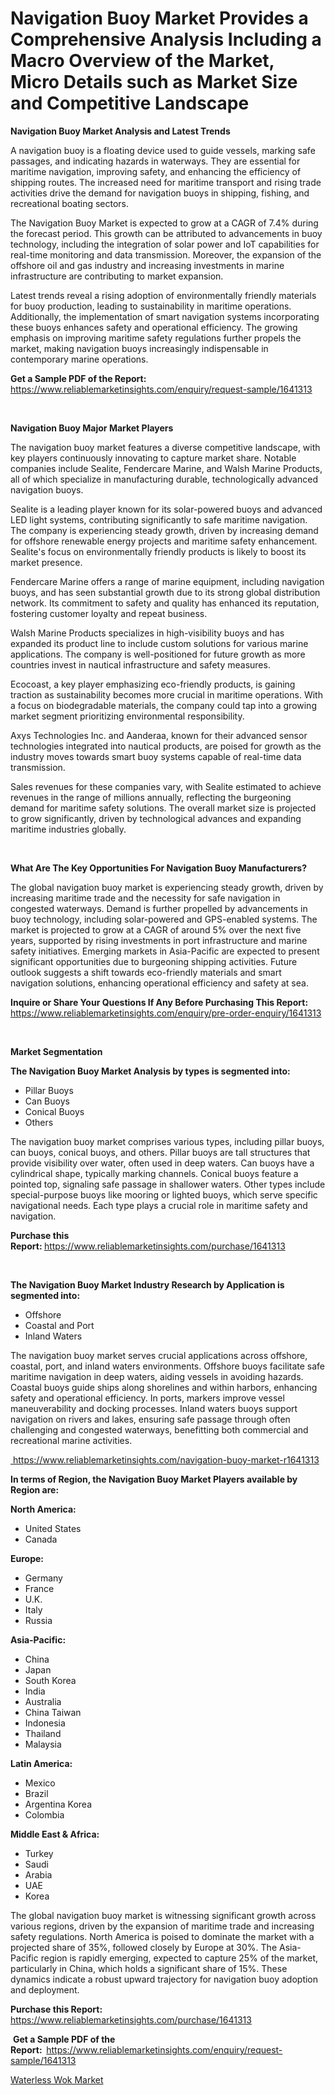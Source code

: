 <p><h1>Navigation Buoy Market Provides a Comprehensive Analysis Including a Macro Overview of the Market, Micro Details such as Market Size and Competitive Landscape</h1></p><p><strong>Navigation Buoy Market Analysis and Latest Trends</strong></p>
<p><p>A navigation buoy is a floating device used to guide vessels, marking safe passages, and indicating hazards in waterways. They are essential for maritime navigation, improving safety, and enhancing the efficiency of shipping routes. The increased need for maritime transport and rising trade activities drive the demand for navigation buoys in shipping, fishing, and recreational boating sectors.</p><p>The Navigation Buoy Market is expected to grow at a CAGR of 7.4% during the forecast period. This growth can be attributed to advancements in buoy technology, including the integration of solar power and IoT capabilities for real-time monitoring and data transmission. Moreover, the expansion of the offshore oil and gas industry and increasing investments in marine infrastructure are contributing to market expansion. </p><p>Latest trends reveal a rising adoption of environmentally friendly materials for buoy production, leading to sustainability in maritime operations. Additionally, the implementation of smart navigation systems incorporating these buoys enhances safety and operational efficiency. The growing emphasis on improving maritime safety regulations further propels the market, making navigation buoys increasingly indispensable in contemporary marine operations.</p></p>
<p><strong>Get a Sample PDF of the Report:&nbsp;</strong> <a href="https://www.reliablemarketinsights.com/enquiry/request-sample/1641313?utm_campaign=2308&utm_medium=2&utm_source=Github&utm_content=ia&utm_term=22022025&utm_id=navigation-buoy">https://www.reliablemarketinsights.com/enquiry/request-sample/1641313</a></p>
<p>&nbsp;</p>
<p><strong>Navigation Buoy Major Market Players</strong></p>
<p><p>The navigation buoy market features a diverse competitive landscape, with key players continuously innovating to capture market share. Notable companies include Sealite, Fendercare Marine, and Walsh Marine Products, all of which specialize in manufacturing durable, technologically advanced navigation buoys.</p><p>Sealite is a leading player known for its solar-powered buoys and advanced LED light systems, contributing significantly to safe maritime navigation. The company is experiencing steady growth, driven by increasing demand for offshore renewable energy projects and maritime safety enhancement. Sealite's focus on environmentally friendly products is likely to boost its market presence.</p><p>Fendercare Marine offers a range of marine equipment, including navigation buoys, and has seen substantial growth due to its strong global distribution network. Its commitment to safety and quality has enhanced its reputation, fostering customer loyalty and repeat business.</p><p>Walsh Marine Products specializes in high-visibility buoys and has expanded its product line to include custom solutions for various marine applications. The company is well-positioned for future growth as more countries invest in nautical infrastructure and safety measures.</p><p>Ecocoast, a key player emphasizing eco-friendly products, is gaining traction as sustainability becomes more crucial in maritime operations. With a focus on biodegradable materials, the company could tap into a growing market segment prioritizing environmental responsibility.</p><p>Axys Technologies Inc. and Aanderaa, known for their advanced sensor technologies integrated into nautical products, are poised for growth as the industry moves towards smart buoy systems capable of real-time data transmission.</p><p>Sales revenues for these companies vary, with Sealite estimated to achieve revenues in the range of millions annually, reflecting the burgeoning demand for maritime safety solutions. The overall market size is projected to grow significantly, driven by technological advances and expanding maritime industries globally.</p></p>
<p>&nbsp;</p>
<p><strong>What Are The Key Opportunities For Navigation Buoy Manufacturers?</strong></p>
<p><p>The global navigation buoy market is experiencing steady growth, driven by increasing maritime trade and the necessity for safe navigation in congested waterways. Demand is further propelled by advancements in buoy technology, including solar-powered and GPS-enabled systems. The market is projected to grow at a CAGR of around 5% over the next five years, supported by rising investments in port infrastructure and marine safety initiatives. Emerging markets in Asia-Pacific are expected to present significant opportunities due to burgeoning shipping activities. Future outlook suggests a shift towards eco-friendly materials and smart navigation solutions, enhancing operational efficiency and safety at sea.</p></p>
<p><strong>Inquire or Share Your Questions If Any Before Purchasing This Report:</strong> <a href="https://www.reliablemarketinsights.com/enquiry/pre-order-enquiry/1641313?utm_campaign=2308&utm_medium=2&utm_source=Github&utm_content=ia&utm_term=22022025&utm_id=navigation-buoy">https://www.reliablemarketinsights.com/enquiry/pre-order-enquiry/1641313</a></p>
<p>&nbsp;</p>
<p><strong>Market Segmentation</strong></p>
<p><strong>The Navigation Buoy Market Analysis by types is segmented into:</strong></p>
<p><ul><li>Pillar Buoys</li><li>Can Buoys</li><li>Conical Buoys</li><li>Others</li></ul></p>
<p><p>The navigation buoy market comprises various types, including pillar buoys, can buoys, conical buoys, and others. Pillar buoys are tall structures that provide visibility over water, often used in deep waters. Can buoys have a cylindrical shape, typically marking channels. Conical buoys feature a pointed top, signaling safe passage in shallower waters. Other types include special-purpose buoys like mooring or lighted buoys, which serve specific navigational needs. Each type plays a crucial role in maritime safety and navigation.</p></p>
<p><strong>Purchase this Report:&nbsp;</strong><a href="https://www.reliablemarketinsights.com/purchase/1641313?utm_campaign=2308&utm_medium=2&utm_source=Github&utm_content=ia&utm_term=22022025&utm_id=navigation-buoy">https://www.reliablemarketinsights.com/purchase/1641313</a></p>
<p>&nbsp;</p>
<p><strong>The Navigation Buoy Market Industry Research by Application is segmented into:</strong></p>
<p><ul><li>Offshore</li><li>Coastal and Port</li><li>Inland Waters</li></ul></p>
<p><p>The navigation buoy market serves crucial applications across offshore, coastal, port, and inland waters environments. Offshore buoys facilitate safe maritime navigation in deep waters, aiding vessels in avoiding hazards. Coastal buoys guide ships along shorelines and within harbors, enhancing safety and operational efficiency. In ports, markers improve vessel maneuverability and docking processes. Inland waters buoys support navigation on rivers and lakes, ensuring safe passage through often challenging and congested waterways, benefitting both commercial and recreational marine activities.</p></p>
<p><a href="https://www.reliablemarketinsights.com/navigation-buoy-market-r1641313?utm_campaign=2308&utm_medium=2&utm_source=Github&utm_content=ia&utm_term=22022025&utm_id=navigation-buoy">&nbsp;https://www.reliablemarketinsights.com/navigation-buoy-market-r1641313</a></p>
<p><strong>In terms of Region, the Navigation Buoy Market Players available by Region are:</strong></p>
<p>
    <p> <strong> North America: </strong>
        <ul>
            <li>United States</li>
            <li>Canada</li>
        </ul>
        </p> 
    <p> <strong> Europe: </strong>
        <ul>
            <li>Germany</li>
            <li>France</li>
            <li>U.K.</li>
            <li>Italy</li>
            <li>Russia</li>
        </ul>
        </p> 
    <p> <strong> Asia-Pacific: </strong>
        <ul>
            <li>China</li>
            <li>Japan</li>
            <li>South Korea</li>
            <li>India</li>
            <li>Australia</li>
            <li>China Taiwan</li>
            <li>Indonesia</li>
            <li>Thailand</li>
            <li>Malaysia</li>
        </ul>
        </p> 
    <p> <strong> Latin America: </strong>
        <ul>
            <li>Mexico</li>
            <li>Brazil</li>
            <li>Argentina Korea</li>
            <li>Colombia</li>
        </ul>
        </p> 
    <p> <strong> Middle East & Africa: </strong>
        <ul>
            <li>Turkey</li>
            <li>Saudi</li>
            <li>Arabia</li>
            <li>UAE</li>
            <li>Korea</li>
        </ul>
    </p>
    </p>
<p><p>The global navigation buoy market is witnessing significant growth across various regions, driven by the expansion of maritime trade and increasing safety regulations. North America is poised to dominate the market with a projected share of 35%, followed closely by Europe at 30%. The Asia-Pacific region is rapidly emerging, expected to capture 25% of the market, particularly in China, which holds a significant share of 15%. These dynamics indicate a robust upward trajectory for navigation buoy adoption and deployment.</p></p>
<p><strong>Purchase this Report: </strong><a href="https://www.reliablemarketinsights.com/purchase/1641313?utm_campaign=2308&utm_medium=2&utm_source=Github&utm_content=ia&utm_term=22022025&utm_id=navigation-buoy">https://www.reliablemarketinsights.com/purchase/1641313</a></p>
<p>&nbsp;<strong>Get a Sample PDF of the Report:&nbsp;&nbsp;</strong><a href="https://www.reliablemarketinsights.com/enquiry/request-sample/1641313?utm_campaign=2308&utm_medium=2&utm_source=Github&utm_content=ia&utm_term=22022025&utm_id=navigation-buoy">https://www.reliablemarketinsights.com/enquiry/request-sample/1641313</a></p>
<p><strong></strong></p>
<p><p><a href="https://github.com/domoniqueluoma76/Market-Research-Report-List-1/blob/main/waterless-wok-market.md?utm_campaign=2308&utm_medium=2&utm_source=Github&utm_content=ia&utm_term=22022025&utm_id=navigation-buoy">Waterless Wok Market</a></p></p>